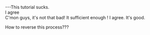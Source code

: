 ---This tutorial sucks.  
I agree  
C'mon guys, it's not that bad!
It sufficient enough
!
I agree. It's good.

How to reverse this process???